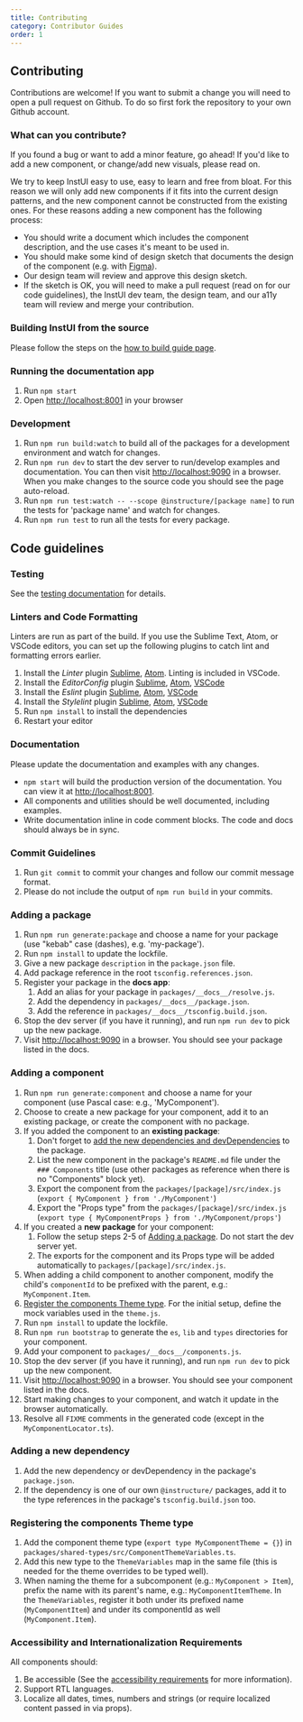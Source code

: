 ```yaml
---
title: Contributing
category: Contributor Guides
order: 1
---
```


## Contributing

Contributions are welcome! If you want to submit a change you will need to open a pull request on Github. To do so first fork the repository to your own Github account.

### What can you contribute?

If you found a bug or want to add a minor feature, go ahead! If you'd like to add a new component, or change/add new visuals, please read on.

We try to keep InstUI easy to use, easy to learn and free from bloat.
For this reason we will only add new components if it fits into the current design patterns, and the new component cannot be
constructed from the existing ones. For these reasons adding a new component has the following process:

- You should write a document which includes the component description, and the use cases it's meant to be used in.
- You should make some kind of design sketch that documents the design of the component (e.g. with [Figma](https://www.figma.com/)).
- Our design team will review and approve this design sketch.
- If the sketch is OK, you will need to make a pull request (read on for our code guidelines), the InstUI dev team, the design team, and our a11y team will review and merge your contribution.

### Building InstUI from the source

Please follow the steps on the [how to build guide page](#building-instui).

### Running the documentation app

1. Run `npm start`
1. Open [http://localhost:8001](http://localhost:8001) in your browser

### Development

1. Run `npm run build:watch` to build all of the packages for a development environment and watch for changes.
1. Run `npm run dev` to start the dev server to run/develop examples and documentation. You can then visit [http://localhost:9090](http://localhost:9090) in a browser. When you make changes to the source code you should see the page auto-reload.
1. Run `npm run test:watch -- --scope @instructure/[package name]` to run the tests for 'package name' and watch for changes.
1. Run `npm run test` to run all the tests for every package.

## Code guidelines

### Testing

See the [testing documentation](#testing-components) for details.

### Linters and Code Formatting

Linters are run as part of the build. If you use the Sublime Text, Atom, or VSCode editors, you can set up the following plugins to catch lint and formatting errors earlier.

1. Install the _Linter_ plugin [Sublime](http://sublimelinter.readthedocs.org/en/latest/), [Atom](https://atom.io/packages/linter). Linting is included in VSCode.
1. Install the _EditorConfig_ plugin [Sublime](https://github.com/sindresorhus/editorconfig-sublime), [Atom](https://github.com/sindresorhus/atom-editorconfig), [VSCode](https://github.com/editorconfig/editorconfig-vscode)
1. Install the _Eslint_ plugin [Sublime](https://github.com/roadhump/SublimeLinter-eslint), [Atom](https://github.com/AtomLinter/linter-eslint), [VSCode](https://github.com/Microsoft/vscode-eslint)
1. Install the _Stylelint_ plugin [Sublime](https://github.com/kungfusheep/SublimeLinter-contrib-stylelint), [Atom](https://atom.io/packages/linter-stylelint), [VSCode](https://github.com/shinnn/vscode-stylelint)
1. Run `npm install` to install the dependencies
1. Restart your editor

### Documentation

Please update the documentation and examples with any changes.

- `npm start` will build the production version of the documentation. You can view it at [http://localhost:8001](http://localhost:8001).
- All components and utilities should be well documented, including examples.
- Write documentation inline in code comment blocks. The code and docs should
  always be in sync.

### Commit Guidelines

1. Run `git commit` to commit your changes and follow our commit message format.
1. Please do not include the output of `npm run build` in your commits.

### Adding a package

1. Run `npm run generate:package` and choose a name for your package (use "kebab" case (dashes), e.g. 'my-package').
2. Run `npm install` to update the lockfile.
3. Give a new package `description` in the `package.json` file.
4. Add package reference in the root `tsconfig.references.json`.
5. Register your package in the **docs app**:
   1. Add an alias for your package in `packages/__docs__/resolve.js`.
   2. Add the dependency in `packages/__docs__/package.json`.
   3. Add the reference in `packages/__docs__/tsconfig.build.json`.
6. Stop the dev server (if you have it running), and run `npm run dev` to pick up the new package.
7. Visit [http://localhost:9090](http://localhost:9090) in a browser. You should see your package listed in the docs.

### Adding a component

1. Run `npm run generate:component` and choose a name for your component (use Pascal case: e.g., 'MyComponent').
2. Choose to create a new package for your component, add it to an existing package, or create the component with no package.
3. If you added the component to an **existing package**:
   1. Don't forget to [add the new dependencies and devDependencies](/#contributing/#code-guidelines-adding-a-new-dependency) to the package.
   2. List the new component in the package's `README.md` file under the `### Components` title (use other packages as reference when there is no "Components" block yet).
   3. Export the component from the `packages/[package]/src/index.js` (`export { MyComponent } from './MyComponent'`)
   4. Export the "Props type" from the `packages/[package]/src/index.js` (`export type { MyComponentProps } from './MyComponent/props'`)
4. If you created a **new package** for your component:
   1. Follow the setup steps 2-5 of [Adding a package](/#contributing/#code-guidelines-adding-a-package). Do not start the dev server yet.
   2. The exports for the component and its Props type will be added automatically to `packages/[package]/src/index.js`.
5. When adding a child component to another component, modify the child's `componentId` to be prefixed with the parent, e.g.: `MyComponent.Item`.
6. [Register the components Theme type](/#contributing/#code-guidelines-registering-the-components-theme-type). For the initial setup, define the mock variables used in the `theme.js`.
7. Run `npm install` to update the lockfile.
8. Run `npm run bootstrap` to generate the `es`, `lib` and `types` directories for your component.
9. Add your component to `packages/__docs__/components.js`.
10. Stop the dev server (if you have it running), and run `npm run dev` to pick up the new component.
11. Visit [http://localhost:9090](http://localhost:9090) in a browser. You should see your component listed in the docs.
12. Start making changes to your component, and watch it update in the browser automatically.
13. Resolve all `FIXME` comments in the generated code (except in the `MyComponentLocator.ts`).

### Adding a new dependency

1. Add the new dependency or devDependency in the package's `package.json`.
2. If the dependency is one of our own `@instructure/` packages, add it to the type references in the package's `tsconfig.build.json` too.

### Registering the components Theme type

1. Add the component theme type (`export type MyComponentTheme = {}`) in `packages/shared-types/src/ComponentThemeVariables.ts`.
2. Add this new type to the `ThemeVariables` map in the same file (this is needed for the theme overrides to be typed well).
3. When naming the theme for a subcomponent (e.g.: `MyComponent > Item`), prefix the name with its parent's name, e.g.: `MyComponentItemTheme`. In the `ThemeVariables`, register it both under its prefixed name (`MyComponentItem`) and under its componentId as well (`MyComponent.Item`).

### Accessibility and Internationalization Requirements

All components should:

1. Be accessible (See the [accessibility requirements](#accessibility) for more information).
1. Support RTL languages.
1. Localize all dates, times, numbers and strings (or require localized content passed in via props).
